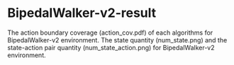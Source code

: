 # BipedalWalker-v2-result
The action boundary coverage (action_cov.pdf) of each algorithms for BipedalWalker-v2 environment.
The state quantity (num_state.png) and the state-action pair quantity (num_state_action.png) for BipedalWalker-v2 environment.
